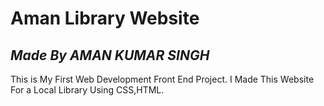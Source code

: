 # **Aman Library Website**
## _Made By AMAN KUMAR SINGH_

This is My First Web Development Front End Project.
I Made This Website For a Local Library Using CSS,HTML.


